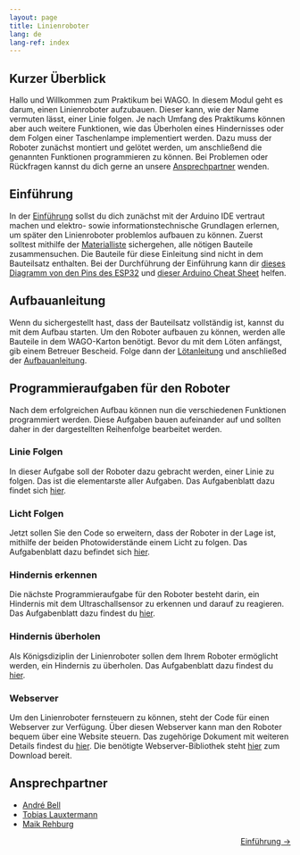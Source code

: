 ```yaml
---
layout: page
title: Linienroboter
lang: de
lang-ref: index
---
```


## Kurzer Überblick

Hallo und Willkommen zum Praktikum bei WAGO. In diesem Modul geht es darum, einen Linienroboter aufzubauen. Dieser kann, wie der Name vermuten lässt, einer Linie folgen.
Je nach Umfang des Praktikums können aber auch weitere Funktionen, wie das Überholen eines Hindernisses oder dem Folgen einer Taschenlampe implementiert werden.
Dazu muss der Roboter zunächst montiert und gelötet werden, um anschließend die genannten Funktionen programmieren zu können.
Bei Problemen oder Rückfragen kannst du dich gerne an unsere [Ansprechpartner](#ansprechpartner) wenden.

## Einführung

In der [Einführung](01-ESP-Einführung.pdf) sollst du dich zunächst mit der Arduino IDE vertraut machen und elektro- sowie informationstechnische Grundlagen erlernen, um später den Linienroboter problemlos aufbauen zu können.
Zuerst solltest mithilfe der [Materialliste](Material.pdf) sichergehen, alle nötigen Bauteile zusammensuchen. Die Bauteile für diese Einleitung sind nicht in dem Bauteilsatz enthalten. Bei der Durchführung der Einführung kann dir [dieses Diagramm von den Pins des ESP32](00-Pinout-ESP32-DEVKIT-V1.pdf) und [dieser Arduino Cheat Sheet](00-CheatSheet-Arduino.pdf) helfen.

## Aufbauanleitung

Wenn du sichergestellt hast, dass der Bauteilsatz vollständig ist, kannst du mit dem Aufbau starten. Um den Roboter aufbauen zu können, werden alle Bauteile in dem WAGO-Karton benötigt.
Bevor du mit dem Löten anfängst, gib einem Betreuer Bescheid. Folge dann der [Lötanleitung](02-Lötanleitung.pdf) und anschließed der [Aufbauanleitung](03-Aufbau.pdf).

## Programmieraufgaben für den Roboter

Nach dem erfolgreichen Aufbau können nun die verschiedenen Funktionen programmiert werden. Diese Aufgaben bauen aufeinander auf und sollten daher in der dargestellten Reihenfolge bearbeitet werden.

### Linie Folgen

In dieser Aufgabe soll der Roboter dazu gebracht werden, einer Linie zu folgen. Das ist die elementarste aller Aufgaben. Das Aufgabenblatt dazu findet sich [hier](04-Linie-Folgen.pdf).

### Licht Folgen

Jetzt sollen Sie den Code so erweitern, dass der Roboter in der Lage ist, mithilfe der beiden Photowiderstände einem Licht zu folgen. Das Aufgabenblatt dazu befindet sich [hier](05-Licht-Folgen.pdf).

### Hindernis erkennen

Die nächste Programmieraufgabe für den Roboter besteht darin, ein Hindernis mit dem Ultraschallsensor zu erkennen und darauf zu reagieren. Das Aufgabenblatt dazu findest du [hier](06-Hindernis-Erkennung.pdf).

### Hindernis überholen

Als Königsdiziplin der Linienroboter sollen dem Ihrem Roboter ermöglicht werden, ein Hindernis zu überholen. Das Aufgabenblatt dazu findest du [hier](07-Hindernis-Überholen.pdf).

### Webserver

Um den Linienroboter fernsteuern zu können, steht der Code für einen Webserver zur Verfügung. Über diesen Webserver kann man den Roboter bequem über eine Website steuern. Das zugehörige Dokument mit weiteren Details findest du [hier](08-Webserver.pdf). Die benötigte Webserver-Bibliothek steht [hier](Webserver.cpp) zum Download bereit.


## Ansprechpartner

- [André Bell](mailto:Andre.Bell@wago.com)
- [Tobias Lauxtermann](mailto:Tobias.Lauxtermann@wago.com)
- [Maik Rehburg](mailto:Maik.Rehburg@wago.com)

<div style="text-align:right"><a href="./Einfuehrung.md">Einführung -></a></div>